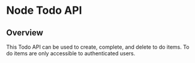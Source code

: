 # Node Todo API

## Overview
This Todo API can be used to create, complete, and delete to do items. To do items are only accessible to authenticated users.